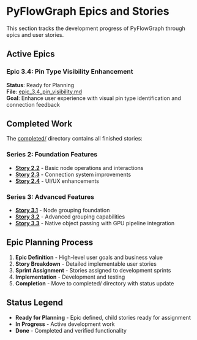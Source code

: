 # PyFlowGraph Epics and Stories

This section tracks the development progress of PyFlowGraph through epics and user stories.

## Active Epics

### Epic 3.4: Pin Type Visibility Enhancement
**Status**: Ready for Planning  
**File**: [epic_3.4_pin_visibility.md](epic_3.4_pin_visibility.md)  
**Goal**: Enhance user experience with visual pin type identification and connection feedback

## Completed Work

The [completed/](completed/) directory contains all finished stories:

### Series 2: Foundation Features
- **[Story 2.2](completed/2.2.story.md)** - Basic node operations and interactions
- **[Story 2.3](completed/2.3.story.md)** - Connection system improvements
- **[Story 2.4](completed/2.4.story.md)** - UI/UX enhancements

### Series 3: Advanced Features
- **[Story 3.1](completed/3.1.story.md)** - Node grouping foundation
- **[Story 3.2](completed/3.2.story.md)** - Advanced grouping capabilities
- **[Story 3.3](completed/3.3.story.md)** - Native object passing with GPU pipeline integration

## Epic Planning Process

1. **Epic Definition** - High-level user goals and business value
2. **Story Breakdown** - Detailed implementable user stories
3. **Sprint Assignment** - Stories assigned to development sprints
4. **Implementation** - Development and testing
5. **Completion** - Move to completed/ directory with status update

## Status Legend

- **Ready for Planning** - Epic defined, child stories ready for assignment
- **In Progress** - Active development work
- **Done** - Completed and verified functionality